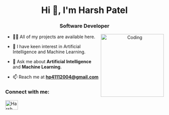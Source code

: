 <h1 align="center">Hi 👋, I'm Harsh Patel</h1>
<h3 align="center">Software Developer</h3>

<p align="center">
  <img align="right" alt="Coding" width="200" src="https://github.com/Harsh-Patel-04/MarketMinds-Analytics/blob/main/animations/animation3.gif">
</p>

- 👨‍💻 All of my projects are available here.

- 📝 I have keen interest in Artificial Intelligence and Machine Learning.

- 💬 Ask me about **Artificial Intelligence** and **Machine Learning**.

- 📫 Reach me at **hp41112004@gmail.com**

<h3 align="left">Connect with me:</h3>
<p align="left">
<a href="https://www.linkedin.com/in/harsh-patel-2a30792a5/" target="blank">
  <img align="center" src="https://raw.githubusercontent.com/rahuldkjain/github-profile-readme-generator/master/src/images/icons/Social/linked-in-alt.svg" alt="Harsh Patel" height="30" width="40" />
</a>
</p>
